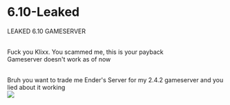 # 6.10-Leaked
LEAKED 6.10 GAMESERVER<br><br>

Fuck you Klixx. You scammed me, this is your payback<br>
Gameserver doesn't work as of now<br><br>

Bruh you want to trade me Ender's Server for my 2.4.2 gameserver and you lied about it working<br>
<img src="https://cdn.discordapp.com/attachments/924831587890245663/1007800917522919444/unknown.png" />
